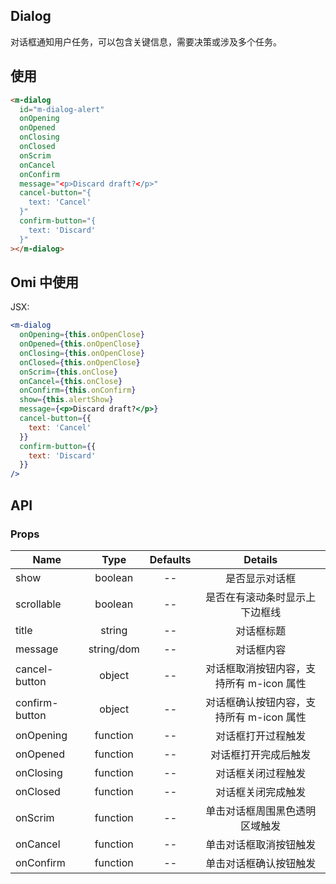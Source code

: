 ## Dialog

对话框通知用户任务，可以包含关键信息，需要决策或涉及多个任务。

## 使用

```html
<m-dialog
  id="m-dialog-alert"
  onOpening
  onOpened
  onClosing
  onClosed
  onScrim
  onCancel
  onConfirm
  message="<p>Discard draft?</p>"
  cancel-button="{
    text: 'Cancel'
  }"
  confirm-button="{
    text: 'Discard'
  }"
></m-dialog>
```

## Omi 中使用

JSX:

```jsx
<m-dialog
  onOpening={this.onOpenClose}
  onOpened={this.onOpenClose}
  onClosing={this.onOpenClose}
  onClosed={this.onOpenClose}
  onScrim={this.onClose}
  onCancel={this.onClose}
  onConfirm={this.onConfirm}
  show={this.alertShow}
  message={<p>Discard draft?</p>}
  cancel-button={{
    text: 'Cancel'
  }}
  confirm-button={{
    text: 'Discard'
  }}
/>
```

## API

### Props

|  **Name**  | **Type**        | **Defaults**  | **Details**  |
| ------------- |:-------------:|:-----:|:-------------:|
| show | boolean | -- | 是否显示对话框 |
| scrollable | boolean | -- | 是否在有滚动条时显示上下边框线 |
| title | string | -- | 对话框标题 |
| message | string/dom | -- | 对话框内容 |
| cancel-button | object | -- | 对话框取消按钮内容，支持所有 m-icon 属性 |
| confirm-button | object | -- | 对话框确认按钮内容，支持所有 m-icon 属性 |
| onOpening | function | -- | 对话框打开过程触发 |
| onOpened | function | -- | 对话框打开完成后触发 |
| onClosing | function | -- | 对话框关闭过程触发 |
| onClosed | function | -- | 对话框关闭完成触发 |
| onScrim | function | -- | 单击对话框周围黑色透明区域触发 |
| onCancel | function | -- | 单击对话框取消按钮触发 |
| onConfirm | function | -- | 单击对话框确认按钮触发 |

